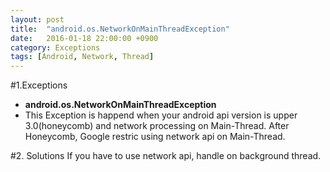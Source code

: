```yaml
---
layout: post
title:  "android.os.NetworkOnMainThreadException"
date:   2016-01-18 22:00:00 +0900
category: Exceptions
tags: [Android, Network, Thread]
---
```


#1.Exceptions
- **android.os.NetworkOnMainThreadException**
- This Exception is happend when your android api version is upper 3.0(honeycomb) and network processing on Main-Thread. After Honeycomb, Google restric using network api on Main-Thread.

#2. Solutions
  If you have to use network api, handle on background thread.